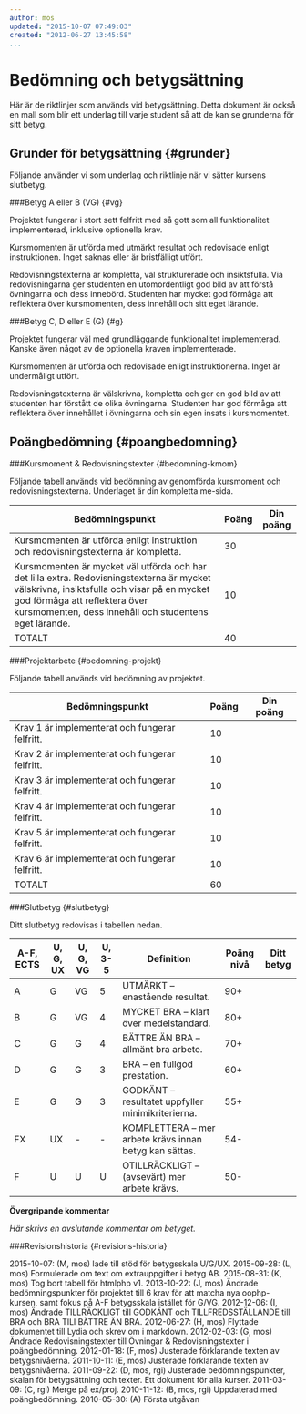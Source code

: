 ```yaml
---
author: mos
updated: "2015-10-07 07:49:03"
created: "2012-06-27 13:45:58"
...
```

Bedömning och betygsättning
==================================

Här är de riktlinjer som används vid betygsättning. Detta dokument är också en mall som blir ett underlag till varje student så att de kan se grunderna för sitt betyg.



Grunder för betygsättning {#grunder}
-------------------------

Följande använder vi som underlag och riktlinje när vi sätter kursens slutbetyg.

###Betyg A eller B (VG) {#vg}

Projektet fungerar i stort sett felfritt med så gott som all funktionalitet implementerad, inklusive optionella krav.

Kursmomenten är utförda med utmärkt resultat och redovisade enligt instruktionen. Inget saknas eller är bristfälligt utfört.

Redovisningstexterna är kompletta, väl strukturerade och insiktsfulla. Via redovisningarna ger studenten en utomordentligt god bild av att förstå övningarna och dess innebörd. Studenten har mycket god förmåga att reflektera över kursmomenten, dess innehåll och sitt eget lärande.

###Betyg C, D eller E (G) {#g}

Projektet fungerar väl med grundläggande funktionalitet implementerad. Kanske även något av de optionella kraven implementerade.

Kursmomenten är utförda och redovisade enligt instruktionerna. Inget är undermåligt utfört.

Redovisningstexterna är välskrivna, kompletta och ger en god bild av att studenten har förstått de olika övningarna. Studenten har god förmåga att reflektera över innehållet i övningarna och sin egen insats i kursmomentet.



Poängbedömning {#poangbedomning}
--------------------------------

###Kursmoment & Redovisningstexter {#bedomning-kmom}

Följande tabell används vid bedömning av genomförda kursmoment och redovisningstexterna. Underlaget är din kompletta me-sida.

| Bedömningspunkt | Poäng | Din poäng |
|-----------------|-------|-----------|
| Kursmomenten är utförda enligt instruktion och redovisningstexterna är kompletta. | 30 | |	
| Kursmomenten är mycket väl utförda och har det lilla extra. Redovisningstexterna är mycket välskrivna, insiktsfulla och visar på en mycket god förmåga att reflektera över kursmomenten, dess innehåll och studentens eget lärande. | 10 | |	
| TOTALT | 40 | |	



###Projektarbete {#bedomning-projekt}

Följande tabell används vid bedömning av projektet.

| Bedömningspunkt | Poäng | Din poäng |
|-----------------|-------|-----------|
| Krav 1 är implementerat och fungerar felfritt. | 10 | |
| Krav 2 är implementerat och fungerar felfritt. | 10 | |
| Krav 3 är implementerat och fungerar felfritt. | 10 | |
| Krav 4 är implementerat och fungerar felfritt. | 10 | |
| Krav 5 är implementerat och fungerar felfritt. | 10 | |
| Krav 6 är implementerat och fungerar felfritt. | 10 | |
| TOTALT | 60 | |



###Slutbetyg {#slutbetyg}

Ditt slutbetyg redovisas i tabellen nedan.

| A-F, ECTS | U, G, UX | U, G, VG | U, 3-5 | Definition | Poäng nivå | Ditt betyg |
|------|-| ----------|--------|------------|------------|------------|
| A | G | VG | 5 | UTMÄRKT – enastående resultat. | 90+ | |
| B | G | VG | 4 | MYCKET BRA – klart över medelstandard. | 80+ | 
| C | G | G | 4 | BÄTTRE ÄN BRA – allmänt bra arbete. | 70+ | 
| D | G | G | 3 | BRA – en fullgod prestation. | 60+ | 
| E | G | G | 3 | GODKÄNT – resultatet uppfyller minimikriterierna. | 55+ | 
| FX | UX | - | - | KOMPLETTERA – mer arbete krävs innan betyg kan sättas. | 54- | 
| F | U | U | U | OTILLRÄCKLIGT – (avsevärt) mer arbete krävs. | 50- | 
 

**Övergripande kommentar**

*Här skrivs en avslutande kommentar om betyget.*



###Revisionshistoria {#revisions-historia}

<span class='revision-history' markdown='1'>
2015-10-07: (M, mos) lade till stöd för betygsskala U/G/UX.  
2015-09-28: (L, mos) Formulerade om text om extrauppgifter i betyg AB.  
2015-08-31: (K, mos) Tog bort tabell för htmlphp v1.  
2013-10-22: (J, mos) Ändrade bedömningspunkter för projektet till 6 krav för att matcha nya oophp-kursen, samt fokus på A-F betygsskala istället för G/VG.  
2012-12-06: (I, mos) Ändrade TILLRÄCKLIGT till GODKÄNT och TILLFREDSSTÄLLANDE till BRA och BRA TILl BÄTTRE ÄN BRA.  
2012-06-27: (H, mos) Flyttade dokumentet till Lydia och skrev om i markdown.  
2012-02-03: (G, mos) Ändrade Redovisningstexter till Övningar & Redovisningstexter i poängbedömning.  
2012-01-18: (F, mos) Justerade förklarande texten av betygsnivåerna.  
2011-10-11: (E, mos) Justerade förklarande texten av betygsnivåerna.  
2011-09-22: (D, mos, rgi) Justerade bedömningspunkter, skalan för betygsättning och texter. Ett dokument för alla kurser.  
2011-03-09: (C, rgi) Merge på ex/proj.  
2010-11-12: (B, mos, rgi) Uppdaterad med poängbedömning.  
2010-05-30: (A) Första utgåvan  
</span>
